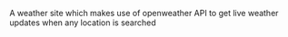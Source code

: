 A weather site which makes use of openweather API to get live weather updates when any location is searched
